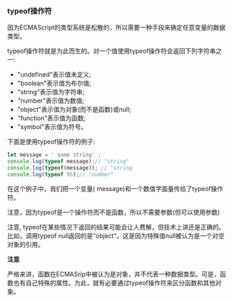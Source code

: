 ### typeof操作符
因为ECMAScript的类型系统是松散的，所以需要一种手段来确定任意变量的数据类型。

typeof操作符就是为此而生的。对一个值使用typeof操作符会返回下列字符串之一:
* "undefined"表示值未定义;
* "boolean"表示值为布尔值;
* "string"表示值为字符串;
* "number"表示值为数值;
* "object"表示值为对象(而不是函数)或null;
* "function"表示值为函数;
* "symbol"表示值为符号。

下面是使用typeof操作符的例子:

```js
let message = ' some string' ;
console.log(typeof message);// "string"
console.log(typeof(message)); // "string
console.log(typeof 95);// "number"
```

在这个例子中，我们把一个变量( message)和一个数值字面量传给了typeof操作符。

注意，因为typeof是一个操作符而不是函数，所以不需要参数(但可以使用参数)

注意, typeof在某些情况下返回的结果可能会让人费解，但技术上讲还是正确的。比如，调用typeof null返回的是"object"。这是因为特殊值null被认为是一个对空对象的引用。


**注意**

严格来讲，函数在ECMASrip中被认为是对象，并不代表一种数据类型。可是，函数也有自己特殊的属性。为此，就有必要通过typeof操作符来区分函数和其他对象。